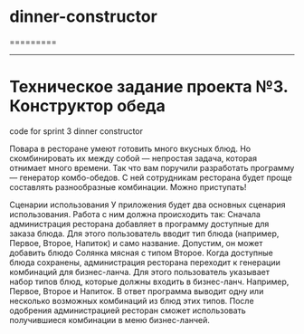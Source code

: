 # dinner-constructor
=========
_______________
# Техническое задание проекта №3. Конструктор обеда
code for sprint 3 dinner constructor

Повара в ресторане умеют готовить много вкусных блюд. Но скомбинировать их между собой — непростая задача, которая отнимает много времени. Так что вам поручили разработать программу — генератор комбо-обедов. С ней сотрудникам ресторана будет проще составлять разнообразные комбинации. Можно приступать!

Сценарии использования
У приложения будет два основных сценария использования. Работа с ним должна происходить так:
Сначала администрация ресторана добавляет в программу доступные для заказа блюда. Для этого пользователь вводит тип блюда (например, Первое, Второе, Напиток) и само название. Допустим, он может добавить блюдо Солянка мясная с типом Второе.
Когда доступные блюда сохранены, администрация ресторана переходит к генерации комбинаций для бизнес-ланча. 
Для этого пользователь указывает набор типов блюд, которые должны входить в бизнес-ланч. Например, Первое, Второе и Напиток. 
В ответ программа выводит одну или несколько возможных комбинаций из блюд этих типов. После одобрения администрацией ресторан сможет использовать получившиеся комбинации в меню бизнес-ланчей.
